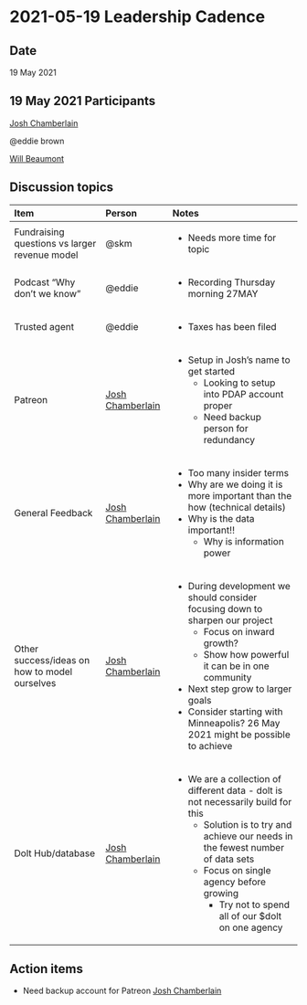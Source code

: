 # 2021-05-19 Leadership Cadence

## Date <a id="id-2021-05-19LeadershipCadence-Date"></a>

19 May 2021

## 19 May 2021 Participants <a id="id-2021-05-19LeadershipCadence-Participants"></a>

 [Josh Chamberlain](https://pdap.atlassian.net/wiki/people/6068f9e790e3950069fbaaf4?ref=confluence)

@eddie brown

[Will Beaumont](https://pdap.atlassian.net/wiki/people/5e9c6021ca2a1d0c2e249bab?ref=confluence)

## Discussion topics <a id="id-2021-05-19LeadershipCadence-Discussiontopics"></a>

<table>
  <thead>
    <tr>
      <th style="text-align:left"><b>Item</b>
      </th>
      <th style="text-align:left"><b>Person</b>
      </th>
      <th style="text-align:left"><b>Notes</b>
      </th>
    </tr>
  </thead>
  <tbody>
    <tr>
      <td style="text-align:left">Fundraising questions vs larger revenue model</td>
      <td style="text-align:left">@skm</td>
      <td style="text-align:left">
        <ul>
          <li>Needs more time for topic</li>
        </ul>
      </td>
    </tr>
    <tr>
      <td style="text-align:left">Podcast &#x201C;Why don&#x2019;t we know&#x201D;</td>
      <td style="text-align:left">@eddie</td>
      <td style="text-align:left">
        <ul>
          <li>Recording Thursday morning 27MAY</li>
        </ul>
      </td>
    </tr>
    <tr>
      <td style="text-align:left">Trusted agent</td>
      <td style="text-align:left">@eddie</td>
      <td style="text-align:left">
        <ul>
          <li>Taxes has been filed</li>
        </ul>
      </td>
    </tr>
    <tr>
      <td style="text-align:left">Patreon</td>
      <td style="text-align:left"><a href="https://pdap.atlassian.net/wiki/people/6068f9e790e3950069fbaaf4?ref=confluence">Josh Chamberlain</a>
      </td>
      <td style="text-align:left">
        <ul>
          <li>Setup in Josh&#x2019;s name to get started
            <ul>
              <li>Looking to setup into PDAP account proper</li>
              <li>Need backup person for redundancy</li>
            </ul>
          </li>
        </ul>
      </td>
    </tr>
    <tr>
      <td style="text-align:left">General Feedback</td>
      <td style="text-align:left"><a href="https://pdap.atlassian.net/wiki/people/6068f9e790e3950069fbaaf4?ref=confluence">Josh Chamberlain</a>
      </td>
      <td style="text-align:left">
        <ul>
          <li>Too many insider terms</li>
          <li>Why are we doing it is more important than the how (technical details)</li>
          <li>Why is the data important!!
            <ul>
              <li>Why is information power</li>
            </ul>
          </li>
        </ul>
      </td>
    </tr>
    <tr>
      <td style="text-align:left">Other success/ideas on how to model ourselves</td>
      <td style="text-align:left"><a href="https://pdap.atlassian.net/wiki/people/6068f9e790e3950069fbaaf4?ref=confluence">Josh Chamberlain</a>
      </td>
      <td style="text-align:left">
        <ul>
          <li>During development we should consider focusing down to sharpen our project
            <ul>
              <li>Focus on inward growth?</li>
              <li>Show how powerful it can be in one community</li>
            </ul>
          </li>
          <li>Next step grow to larger goals</li>
          <li>Consider starting with Minneapolis? 26 May 2021 might be possible to achieve</li>
        </ul>
      </td>
    </tr>
    <tr>
      <td style="text-align:left">Dolt Hub/database</td>
      <td style="text-align:left"><a href="https://pdap.atlassian.net/wiki/people/6068f9e790e3950069fbaaf4?ref=confluence">Josh Chamberlain</a>
      </td>
      <td style="text-align:left">
        <ul>
          <li>We are a collection of different data - dolt is not necessarily build
            for this
            <ul>
              <li>Solution is to try and achieve our needs in the fewest number of data
                sets</li>
              <li>Focus on single agency before growing
                <ul>
                  <li>Try not to spend all of our $dolt on one agency</li>
                </ul>
              </li>
            </ul>
          </li>
        </ul>
      </td>
    </tr>
  </tbody>
</table>

## Action items <a id="id-2021-05-19LeadershipCadence-Actionitems"></a>

* Need backup account for Patreon [Josh Chamberlain](https://pdap.atlassian.net/wiki/people/6068f9e790e3950069fbaaf4?ref=confluence)

